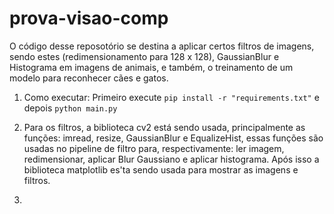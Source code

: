 # prova-visao-comp

O código desse reposotório se destina a aplicar certos filtros de imagens, sendo estes (redimensionamento para 128 x 128), GaussianBlur e Histograma em imagens de animais, e também, o treinamento de um modelo para reconhecer cães e gatos.

1. Como executar:
  Primeiro execute `pip install -r "requirements.txt"` e depois `python main.py`

2. Para os filtros, a biblioteca cv2 está sendo usada, principalmente as funções: imread, resize, GaussianBlur e EqualizeHist, essas funções são usadas no pipeline de filtro para, respectivamente: ler imagem, redimensionar, aplicar Blur Gaussiano e aplicar histograma. Após isso a biblioteca matplotlib es'ta sendo usada para mostrar as imagens e filtros.

3.
